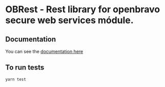 # OBRest - Rest library for openbravo secure web services módule.

## Documentation

You can see the [documentation here](https://futit.github.io/obrest)

## To run tests

```yarn test```

